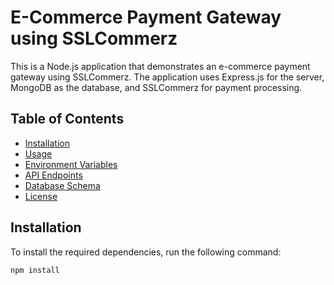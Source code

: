 # E-Commerce Payment Gateway using SSLCommerz

This is a Node.js application that demonstrates an e-commerce payment gateway using SSLCommerz. The application uses Express.js for the server, MongoDB as the database, and SSLCommerz for payment processing.

## Table of Contents

- [Installation](#installation)
- [Usage](#usage)
- [Environment Variables](#environment-variables)
- [API Endpoints](#api-endpoints)
- [Database Schema](#database-schema)
- [License](#license)

## Installation

To install the required dependencies, run the following command:

```bash
npm install
